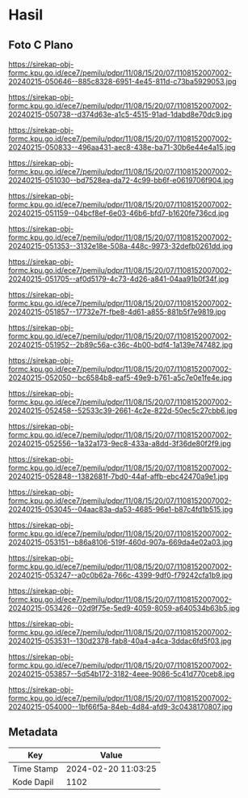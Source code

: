# Hasil

## Foto C Plano

https://sirekap-obj-formc.kpu.go.id/ece7/pemilu/pdpr/11/08/15/20/07/1108152007002-20240215-050646--885c8328-6951-4e45-811d-c73ba5929053.jpg

https://sirekap-obj-formc.kpu.go.id/ece7/pemilu/pdpr/11/08/15/20/07/1108152007002-20240215-050738--d374d63e-a1c5-4515-91ad-1dabd8e70dc9.jpg

https://sirekap-obj-formc.kpu.go.id/ece7/pemilu/pdpr/11/08/15/20/07/1108152007002-20240215-050833--496aa431-aec8-438e-ba71-30b6e44e4a15.jpg

https://sirekap-obj-formc.kpu.go.id/ece7/pemilu/pdpr/11/08/15/20/07/1108152007002-20240215-051030--bd7528ea-da72-4c99-bb6f-e0619706f904.jpg

https://sirekap-obj-formc.kpu.go.id/ece7/pemilu/pdpr/11/08/15/20/07/1108152007002-20240215-051159--04bcf8ef-6e03-46b6-bfd7-b1620fe736cd.jpg

https://sirekap-obj-formc.kpu.go.id/ece7/pemilu/pdpr/11/08/15/20/07/1108152007002-20240215-051353--3132e18e-508a-448c-9973-32defb0261dd.jpg

https://sirekap-obj-formc.kpu.go.id/ece7/pemilu/pdpr/11/08/15/20/07/1108152007002-20240215-051705--af0d5179-4c73-4d26-a841-04aa91b0f34f.jpg

https://sirekap-obj-formc.kpu.go.id/ece7/pemilu/pdpr/11/08/15/20/07/1108152007002-20240215-051857--17732e7f-fbe8-4d61-a855-881b5f7e9819.jpg

https://sirekap-obj-formc.kpu.go.id/ece7/pemilu/pdpr/11/08/15/20/07/1108152007002-20240215-051952--2b89c56a-c36c-4b00-bdf4-1a139e747482.jpg

https://sirekap-obj-formc.kpu.go.id/ece7/pemilu/pdpr/11/08/15/20/07/1108152007002-20240215-052050--bc6584b8-eaf5-49e9-b761-a5c7e0e1fe4e.jpg

https://sirekap-obj-formc.kpu.go.id/ece7/pemilu/pdpr/11/08/15/20/07/1108152007002-20240215-052458--52533c39-2661-4c2e-822d-50ec5c27cbb6.jpg

https://sirekap-obj-formc.kpu.go.id/ece7/pemilu/pdpr/11/08/15/20/07/1108152007002-20240215-052556--1a32a173-9ec8-433a-a8dd-3f36de80f2f9.jpg

https://sirekap-obj-formc.kpu.go.id/ece7/pemilu/pdpr/11/08/15/20/07/1108152007002-20240215-052848--1382681f-7bd0-44af-affb-ebc42470a9e1.jpg

https://sirekap-obj-formc.kpu.go.id/ece7/pemilu/pdpr/11/08/15/20/07/1108152007002-20240215-053045--04aac83a-da53-4685-96e1-b87c4fd1b515.jpg

https://sirekap-obj-formc.kpu.go.id/ece7/pemilu/pdpr/11/08/15/20/07/1108152007002-20240215-053151--b86a8106-519f-460d-907a-669da4e02a03.jpg

https://sirekap-obj-formc.kpu.go.id/ece7/pemilu/pdpr/11/08/15/20/07/1108152007002-20240215-053247--a0c0b62a-766c-4399-9df0-f79242cfa1b9.jpg

https://sirekap-obj-formc.kpu.go.id/ece7/pemilu/pdpr/11/08/15/20/07/1108152007002-20240215-053426--02d9f75e-5ed9-4059-8059-a640534b63b5.jpg

https://sirekap-obj-formc.kpu.go.id/ece7/pemilu/pdpr/11/08/15/20/07/1108152007002-20240215-053531--130d2378-fab8-40a4-a4ca-3ddac6fd5f03.jpg

https://sirekap-obj-formc.kpu.go.id/ece7/pemilu/pdpr/11/08/15/20/07/1108152007002-20240215-053857--5d54b172-3182-4eee-9086-5c41d770ceb8.jpg

https://sirekap-obj-formc.kpu.go.id/ece7/pemilu/pdpr/11/08/15/20/07/1108152007002-20240215-054000--1bf66f5a-84eb-4d84-afd9-3c0438170807.jpg


## Metadata

| Key        | Value               |
| ---------- | ------------------- |
| Time Stamp | 2024-02-20 11:03:25 |
| Kode Dapil | 1102                |



